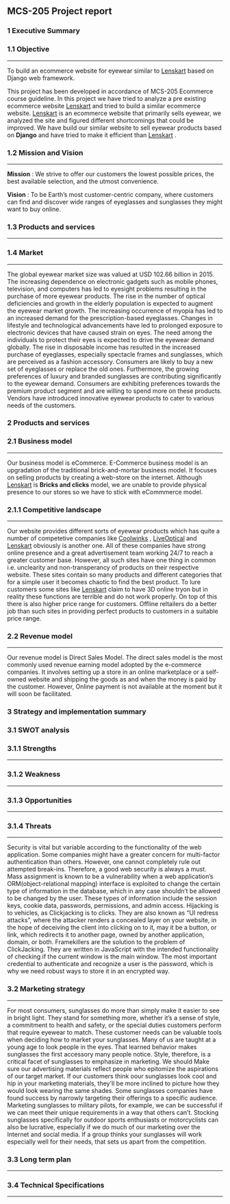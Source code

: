
## **MCS-205 Project report**



### 1 **Executive Summary**   

### 1.1 **Objective** 
------



To build an ecommerce website for eyewear similar to [Lenskart](lenskart.com) based on Django web framework.

This project has been developed in accordance of MCS-205 Ecommerce course guideline. In this project we have tried to analyze a pre existing ecommerce website [Lenskart](lenskart.com) and tried to build a similar ecommerce website. [Lenskart](lenskart.com) is an ecommerce website that primarily sells eyewear, we analyzed the site and figured different shortcomings that could be improved. We have build our similar website to sell eyewear products based on **Django** and have tried to make it efficient than [Lenskart](lenskart.com) .





### 1.2 **Mission and Vision**

------

**Mission** : We strive to offer our customers the lowest possible prices, the best available selection, and the utmost convenience.

**Vision** : To be Earth’s most customer-centric company, where customers can find and discover wide ranges of eyeglasses and sunglasses they might want to buy online.



### 1.3 **Products and services** 

------











### 1.4 **Market** 

------

The global eyewear market size was valued at USD 102.66 billion in 2015. The increasing dependence on electronic gadgets such as mobile phones, television, and computers has led to eyesight problems resulting in the purchase of more eyewear products. The rise in the number of optical deficiencies and growth in the elderly population is expected to augment the eyewear market growth. The increasing occurrence of myopia has led to an increased demand for the prescription-based eyeglasses. Changes in lifestyle and technological advancements have led to prolonged exposure to electronic devices that have caused strain on eyes. The need among the individuals to protect their eyes is expected to drive the eyewear demand globally.
The rise in disposable income has resulted in the increased purchase of eyeglasses, especially spectacle frames and sunglasses, which are perceived as a fashion accessory. Consumers are likely to buy a new set of eyeglasses or replace the old ones. Furthermore, the growing preferences of luxury and branded sunglasses are contributing significantly to the eyewear demand. Consumers are exhibiting preferences towards the premium product segment and are willing to spend more on these products. Vendors have introduced innovative eyewear products to cater to various needs of the customers.















### 2 **Products and services**

### 2.1 **Business model** 

------
Our business model is eCommerce. E-Commerce business model is an upgradation of the traditional brick-and-mortar business model. It focuses on selling products by creating a web-store on the internet. Although [Lenskart](lenskart.com) is **Bricks and clicks** model, we are unable to provide physical presence to our stores so we have to stick with eCommmerce model. 












### 2.1.1 **Competitive landscape**

------
Our website provides different sorts of eyewear products which has quite a number of competetive companies like [Coolwinks](coolwinks.com) , [LiveOptical](liveoptical.com) and [Lenskart](lenskart.com) obviously is another one. All of these companies have strong online presence and a great advertisement team working 24/7 to reach a greater customer base. However, all such sites have one thing in common i.e. unclearity and non-transperancy of products on their respective website. These sites contain so many products and different categories that for a simple user it becomes chaotic to find the best product. To lure customers some sites like [Lenskart](lenskart.com) claim to have 3D online tryon but in reality these functions are terrible and do not work properly. On top of this there is also higher price range for customers. Offline reltailers do a better job than such sites in providing perfect  products to customers in a suitable price range.    














### 2.2 **Revenue model**

------

Our revenue model is Direct Sales Model. The direct sales model is the most commonly used revenue earning model adopted by the e-commerce companies. It involves setting up a store in an online marketplace or a self-owned website and shipping the goods as and when the money is paid by the customer. However, Online payment is not available at the moment but it will soon be facilitated.













### 3 **Strategy and implementation summary**

### 3.1 **SWOT analysis**

### 3.1.1 **Strengths**

------







### 3.1.2 **Weakness**

------







### 3.1.3 **Opportunities** 

------







### 3.1.4 **Threats**

------
Security is vital but variable according to the functionality of the web application. Some companies might have a greater concern for multi-factor authentication than others. However, one cannot completely rule out attempted break-ins. Therefore, a good web security is always a must.
Mass assignment is known to be a vulnerability when a web application’s ORM(object-relational mapping) interface is exploited to change the certain type of information in the database, which in any case shouldn’t be allowed to be changed by the user. These types of information include the session keys, cookie data, passwords, permissions, and admin access.
Hijacking is to vehicles, as Clickjacking is to clicks. They are also known as “UI redress attacks”, where the attacker renders a concealed layer on your website, in the hope of deceiving the client into clicking on to it, may it be a button, or link, which redirects it to another page, owned by another application, domain, or both.
Framekillers are the solution to the problem of ClickJacking. They are written in JavaScript with the intended functionality of checking if the current window is the main window.
The most important credential to authenticate and recognize a user is the password, which is why we need robust ways to store it in an encrypted way.






### 3.2 **Marketing strategy**

------
For most consumers, sunglasses do more than simply make it easier to see in bright light. They stand for something more, whether it’s a sense of style, a commitment to health and safety, or the special duties customers perform that require eyewear to match. These customer needs can be valuable tools when deciding how to market your sunglasses. Many of us are taught at a young age to look people in the eyes. That learned behavior makes sunglasses the first accessory many people notice. Style, therefore, is a critical facet of sunglasses to emphasize in marketing. We should Make sure our advertising materials reflect people who epitomize the aspirations of our target market. If our customers think oour sunglasses look cool and hip in your marketing materials, they'll be more inclined to picture how they would look wearing the same shades.
Some sunglasses companies have found success by narrowly targeting their offerings to a specific audience. Marketing sunglasses to military pilots, for example, we can be successful if we can meet their unique requirements in a way that others can’t. Stocking sunglasses specifically for outdoor sports enthusiasts or motorcyclists can also be lucrative, especially if we do much of our marketing over the Internet and social media. If a group thinks your sunglasses will work especially well for their needs, that sets us apart from the competition.










### 3.3 **Long term plan**

------













### 3.4 **Technical** **Specifications**

------


